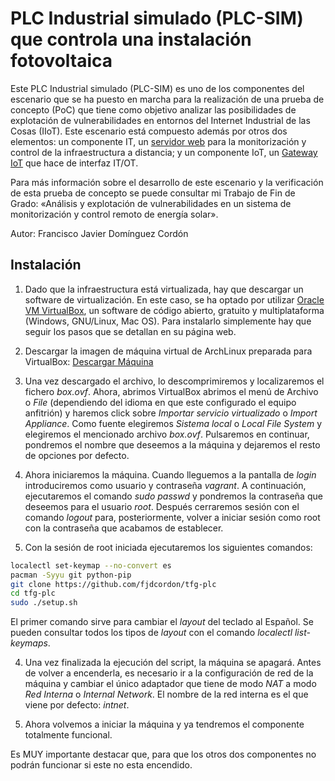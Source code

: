 PLC Industrial simulado (PLC-SIM) que controla una instalación fotovoltaica
=============

Este PLC Industrial simulado (PLC-SIM) es uno de los componentes del escenario que se ha puesto en marcha para la realización de una prueba de concepto (PoC) que tiene como objetivo analizar las posibilidades de explotación de vulnerabilidades en entornos del Internet Industrial de las Cosas (IIoT). Este escenario está compuesto además por otros dos elementos: un componente IT, un [servidor web](https://github.com/fjdcordon/tfg-servidorweb) para la monitorización y control de la infraestructura a distancia; y un componente IoT, un [Gateway IoT](https://github.com/fjdcordon/tfg-gateway) que hace de interfaz IT/OT.

Para más información sobre el desarrollo de este escenario y la verificación de esta prueba de concepto se puede consultar mi Trabajo de Fin de Grado: «Análisis y explotación de vulnerabilidades en un sistema de monitorización y control remoto de energía solar».

Autor: Francisco Javier Domínguez Cordón

Instalación
-------------

1. Dado que la infraestructura está virtualizada, hay que descargar un software de virtualización. En este caso, se ha optado por utilizar [Oracle VM VirtualBox](https://www.virtualbox.org/), un software de código abierto, gratuito y multiplataforma (Windows, GNU/Linux, Mac OS). Para instalarlo simplemente hay que seguir los pasos que se detallan en su página web.

2. Descargar la imagen de máquina virtual de ArchLinux preparada para VirtualBox:  [Descargar Máquina](https://gitlab.archlinux.org/archlinux/arch-boxes/-/jobs/63545/artifacts/file/output/Arch-Linux-x86_64-virtualbox-20220623.63545.box)

3. Una vez descargado el archivo, lo descomprimiremos y localizaremos el fichero *box.ovf*. Ahora, abrimos VirtualBox abrimos el menú de Archivo o *File* (dependiendo del idioma en que este configurado el equipo anfitrión) y haremos click sobre *Importar servicio virtualizado* o *Import Appliance*. Como fuente elegiremos *Sistema local* o *Local File System* y elegiremos el mencionado archivo *box.ovf*. Pulsaremos en continuar, pondremos el nombre que deseemos a la máquina y dejaremos el resto de opciones por defecto.

4. Ahora iniciaremos la máquina. Cuando lleguemos a la pantalla de *login* introduciremos como usuario y contraseña *vagrant*. A continuación, ejecutaremos el comando *sudo passwd* y pondremos la contraseña que deseemos para el usuario *root*. Después cerraremos sesión con el comando *logout* para, posteriormente, volver a iniciar sesión como root con la contraseña que acabamos de establecer.

5. Con la sesión de root iniciada ejecutaremos los siguientes comandos:

```bash
localectl set-keymap --no-convert es
pacman -Syyu git python-pip
git clone https://github.com/fjdcordon/tfg-plc
cd tfg-plc
sudo ./setup.sh
```
El primer comando sirve para cambiar el *layout* del teclado al Español. Se pueden consultar todos los tipos de *layout* con el comando  *localectl list-keymaps*.

4. Una vez finalizada la ejecución del script, la máquina se apagará. Antes de volver a encenderla, es necesario ir a la configuración de red de la máquina y cambiar el único adaptador que tiene de modo *NAT* a modo *Red Interna* o *Internal Network*. El nombre de la red interna es el que viene por defecto: *intnet*.

5. Ahora volvemos a iniciar la máquina y ya tendremos el componente totalmente funcional. 

Es MUY importante destacar que, para que los otros dos componentes no podrán funcionar si este no esta encendido.
